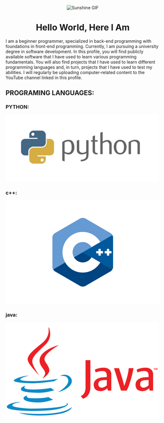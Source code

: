 <div align="center">
  <img src="https://i0.wp.com/animeshelter.com/wp-content/uploads/2018/03/sunshine.gif" alt="Sunshine GIF" width="500">
  <h1>Hello World, Here I Am</h1>
</div>
I am a beginner programmer, specialized in back-end programming with foundations in front-end programming. Currently, I am pursuing a university degree in software development. In this profile, you will find publicly available software that I have used to learn various programming fundamentals. You will also find projects that I have used to learn different programming languages and, in turn, projects that I have used to test my abilities. I will regularly be uploading computer-related content to the YouTube channel linked in this profile.


## PROGRAMING LANGUAGES:
### PYTHON:
![imgpython](python.png)
### c++:
![imgc](C++logo.svg)
### java:
![imgc](Java-logo.png)


